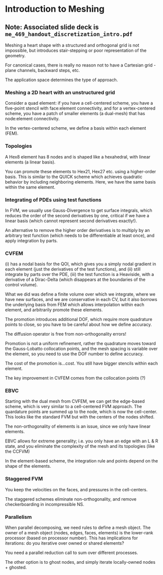 # Introduction to Meshing

## Note: Associated slide deck is `me_469_handout_discretization_intro.pdf`

Meshing a heart shape with a structured and orthogonal grid is not impossible, but introduces stair-stepping or poor representation of the geometry.

For canonical cases, there is really no reason not to have a Cartesian grid - plane channels, backward steps, etc. 

The application space determines the type of approach.

### Meshing a 2D heart with an unstructured grid

Consider a quad element: if you have a cell-centered scheme, you have a five-point stencil with face:element connectivity, and for a vertex-centered scheme, you have a patch of smaller elements (a dual-mesh) that has node:element connectivity.

In the vertex-centered scheme, we define a basis within each element (FEM).

### Topologies

A Hex8 element has 8 nodes and is shaped like a hexahedral, with linear elements (a linear basis).

You can promote these elements to Hex21, Hex27 etc. using a higher-order basis. This is similar to the QUICK scheme which achieves quadratic behavior by including neighboring elements. Here, we have the same basis within the same element. 

### Integrating of PDEs using test functions

In FVM, we usually use Gauss-Divergence to get surface integrals, which reduces the order of the second derivatives by one, critical if we have a linear basis (which cannot represent second derivatives exactly!). 

An alternative to remove the higher order derivatives is to multiply by an arbitrary test function (which needs to be differentiable at least once), and apply integration by parts. 

### CVFEM

(i) has a nodal basis for the QOI, which gives you a simply nodal gradient in each element (just the derivatives of the test functions), and (ii) still integrate by parts over the PDE, (iii) the test function is a Heaviside, with a derivative of a Dirac-Delta (which disappears at the boundaries of the control volume).

What we did was define a finite volume over which we integrate, where we have new surfaces, and we are conservative in each CV, but it also borrows the underlying basis from FEM which allows interpolation within each element, and arbitrarily promote these elements.

The promotion introduces additional DOF, which require more quadrature points to close, so you have to be careful about how we define accuracy.

The diffusion operator is free from non-orthogonality errors! 

Promotion is not a uniform refinement, rather the quadrature moves toward the Gauss-Lobatto collocation points, and the mesh spacing is variable over the element, so you need to use the DOF number to define accuracy.

The cost of the promotion is...cost. You still have bigger stencils within each element. 

The key improvement in CVFEM comes from the collocation points (?)

### EBVC

Starting with the dual mesh from CVFEM, we can get the edge-based scheme, which is very similar to a cell-centered FVM approach. The quardature points are summed up to the node, which is now the cell-center. This looks like the standard FVM but with the centers of the nodes shifted. 

The non-orthogonality of elements is an issue, since we only have linear elements.

EBVC allows for extreme generality; i.e. you only have an edge with an L & R state, and you eliminate the complexity of the mesh and its topologies (like the CCFVM)

In the element-based scheme, the integration rule and points depend on the shape of the elements.

### Staggered FVM

You keep the velocities on the faces, and pressures in the cell-centers.

The staggered schemes eliminate non-orthogonality, and remove checkerboarding in incompressible NS.

### Parallelism

When parallel decomposing, we need rules to define a mesh object. The owner of a mesh object (nodes, edges, faces, elements) is the lower-rank processor (based on processor number). This has implications for iterations: do you iterative over owned or shared elements?

You need a parallel reduction call to sum over different processes.

The other option is to ghost nodes, and simply iterate locally-owned nodes + ghosted.
